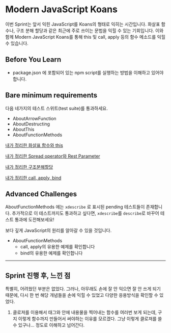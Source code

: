# Modern JavaScript Koans

이번 Sprint는 앞서 익힌 JavaScript를 Koans의 형태로 익히는 시간입니다. 화살표 함수나, 구조 분해 할당과 같은 최근에 주로 쓰이는 문법을 익힐 수 있는 기회입니다. 이와 함께 Modern JavaScript Koans를 통해 this 및 call, apply 등의 함수 메소드를 익힐 수 있습니다.

## Before You Learn
- package.json 에 포함되어 있는 npm script를 실행하는 방법을 이해하고 있어야 합니다.

## Bare minimum requirements
다음 네가지의 테스트 스위트(test suite)를 통과하세요.

- AboutArrowFunction
- AboutDestructing
- AboutThis
- AboutFunctionMethods

[내가 정리한 화살표 함수와 this](https://velog.io/@gil0127/JS-%ED%99%94%EC%82%B4%ED%91%9C-%ED%95%A8%EC%88%98)

[내가 정리한 Spread operator와 Rest Parameter](https://velog.io/@gil0127/Inheritance-Patterns)

[내가 정리한 구조분해할당](https://velog.io/@gil0127/%EA%B5%AC%EC%A1%B0-%EB%B6%84%ED%95%B4-%ED%95%A0%EB%8B%B9-%EA%B0%9D%EC%B2%B4-%EB%B0%B0%EC%97%B4)

[내가 정리한 call, apply, bind](https://velog.io/@gil0127/call-apply-bind)


## Advanced Challenges
AboutFunctionMethods 에는 `xdescribe` 로 표시된 pending 테스트들이 존재합니다. 추가적으로 이 테스트까지도 통과하고 싶다면, `xdescribe`를 `describe`로 바꾸어 테스트 통과에 도전해보세요!

보다 깊게 JavaScript의 원리를 알아갈 수 있을 것입니다.

- AboutFunctionMethods
  - call, apply의 유용한 예제를 확인합니다
  - bind의 유용한 예제를 확인합니다
  
  
---------


## Sprint 진행 후, 느낀 점

특별히, 어려웠던 부분은 없었다. 그러나, 아무래도 손에 잘 안 익으면 잘 안 쓰게 되기 때문에, 다시 한 번 해당 개념들을 손에 익힐 수 있었고 다양한 응용방식을 확인할 수 있었다.

1. 클로져를 이용해서 태그와 안에 내용물을 찍어내는 함수를 여러번 보게 되는데, 구지 이렇게 함수까지 만들어서 써야하는 이유를 모르겠다.
그냥 이렇게 클로져를 쓸수 있구나... 정도로 이해하고 넘어간다.
